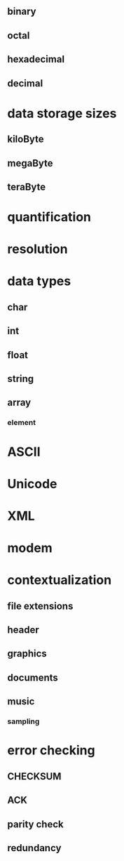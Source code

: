 ## binary 
## octal
## hexadecimal
## decimal 

# data storage sizes
## kiloByte
## megaByte
## teraByte

# quantification 

# resolution

# data types
## char
## int
## float
## string

## array
### element

# ASCII
# Unicode
# XML
# modem

# contextualization
## file extensions
## header
## graphics
## documents
## music 
### sampling

# error checking
## CHECKSUM
## ACK
## parity check
## redundancy
